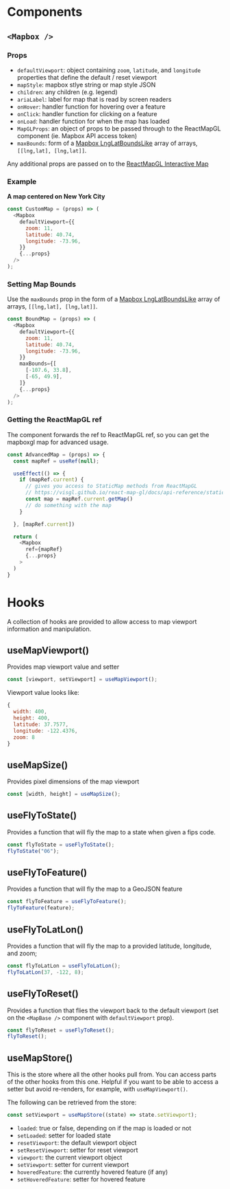 # Components

## `<Mapbox />`

### Props

- `defaultViewport`: object containing `zoom`, `latitude`, and `longitude` properties that define the default / reset viewport
- `mapStyle`: mapbox stlye string or map style JSON
- `children`: any children (e.g. legend)
- `ariaLabel`: label for map that is read by screen readers
- `onHover`: handler function for hovering over a feature
- `onClick`: handler function for clicking on a feature
- `onLoad`: handler function for when the map has loaded
- `MapGLProps`: an object of props to be passed through to the ReactMapGL component (ie. Mapbox API access token)
- `maxBounds`: form of a [Mapbox LngLatBoundsLike](https://docs.mapbox.com/mapbox-gl-js/api/geography/#lnglatboundslike) array of arrays, `[[lng,lat], [lng,lat]]`.

Any additional props are passed on to the [ReactMapGL Interactive Map](https://visgl.github.io/react-map-gl/docs/api-reference/interactive-map)

### Example

**A map centered on New York City**

```js
const CustomMap = (props) => (
  <Mapbox
    defaultViewport={{
      zoom: 11,
      latitude: 40.74,
      longitude: -73.96,
    }}
    {...props}
  />
);
```

### Setting Map Bounds

Use the `maxBounds` prop in the form of a [Mapbox LngLatBoundsLike](https://docs.mapbox.com/mapbox-gl-js/api/geography/#lnglatboundslike) array of arrays, `[[lng,lat], [lng,lat]]`.

```js
const BoundMap = (props) => (
  <Mapbox
    defaultViewport={{
      zoom: 11,
      latitude: 40.74,
      longitude: -73.96,
    }}
    maxBounds={[
      [-107.6, 33.8],
      [-65, 49.9],
    ]}
    {...props}
  />
);
```

### Getting the ReactMapGL ref

The component forwards the ref to ReactMapGL ref, so you can get the mapboxgl map for advanced usage.

```js
const AdvancedMap = (props) => {
  const mapRef = useRef(null);

  useEffect(() => {
    if (mapRef.current) {
      // gives you access to StaticMap methods from ReactMapGL
      // https://visgl.github.io/react-map-gl/docs/api-reference/static-map#methods
      const map = mapRef.current.getMap()
      // do something with the map
    }

  }, [mapRef.current])

  return (
    <Mapbox
      ref={mapRef}
      {...props}
    >
  )
}
```

# Hooks

A collection of hooks are provided to allow access to map viewport information and manipulation.

## useMapViewport()

Provides map viewport value and setter

```js
const [viewport, setViewport] = useMapViewport();
```

Viewport value looks like:

```js
{
  width: 400,
  height: 400,
  latitude: 37.7577,
  longitude: -122.4376,
  zoom: 8
}
```

## useMapSize()

Provides pixel dimensions of the map viewport

```js
const [width, height] = useMapSize();
```

## useFlyToState()

Provides a function that will fly the map to a state when given a fips code.

```js
const flyToState = useFlyToState();
flyToState("06");
```

## useFlyToFeature()

Provides a function that will fly the map to a GeoJSON feature

```js
const flyToFeature = useFlyToFeature();
flyToFeature(feature);
```

## useFlyToLatLon()

Provides a function that will fly the map to a provided latitude, longitude, and zoom;

```js
const flyToLatLon = useFlyToLatLon();
flyToLatLon(37, -122, 8);
```

## useFlyToReset()

Provides a function that flies the viewport back to the default viewport (set on the `<MapBase />` component with `defaultViewport` prop).

```js
const flyToReset = useFlyToReset();
flyToReset();
```

## useMapStore()

This is the store where all the other hooks pull from. You can access parts of the other hooks from this one. Helpful if you want to be able to access a setter but avoid re-renders, for example, with `useMapViewport()`.

The following can be retrieved from the store:

```js
const setViewport = useMapStore((state) => state.setViewport);
```

- `loaded`: true or false, depending on if the map is loaded or not
- `setLoaded`: setter for loaded state
- `resetViewport`: the default viewport object
- `setResetViewport`: setter for reset viewport
- `viewport`: the current viewport object
- `setViewport`: setter for current viewport
- `hoveredFeature`: the currently hovered feature (if any)
- `setHoveredFeature`: setter for hovered feature
